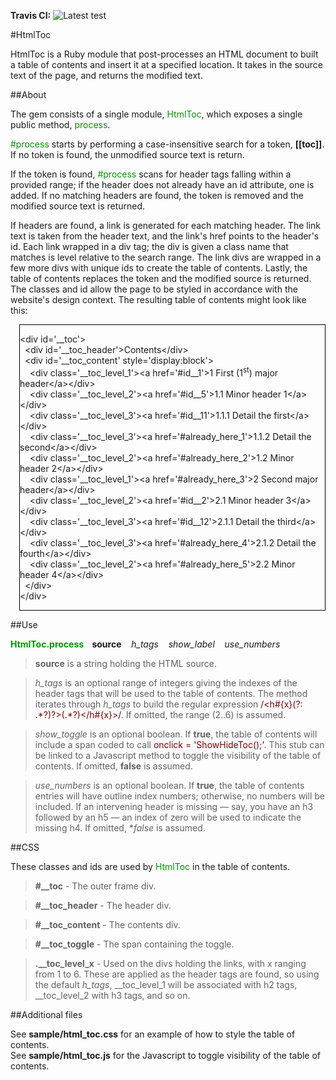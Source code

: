 **Travis CI:** ![Latest test](https://travis-ci.org/GGadow/html_toc.svg?branch=master)

#HtmlToc

HtmlToc is a Ruby module that post-processes an HTML document to built a table of contents and insert it at a specified location. It takes in the source text of the page, and returns the modified text.

##About

The gem consists of a single module, <span style="color:#009900;">HtmlToc</span>, which exposes a single public method, <span style="color:#009900;">process</span>. 

<span style="color:#009900;">#process</span> starts by performing a case-insensitive search for a token, **\[\[toc\]\]**. If no token is found, the unmodified source text is return. 

If the token is found, <span style="color:#009900;">#process</span> scans for header tags falling within a provided range; if the header does not already have an id attribute, one is added. If no matching headers are found, the token is removed and the modified source text is returned.

If headers are found, a link is generated for each matching header. The link text is taken from the header text, and the link's href points to the header's id. Each link wrapped in a div tag; the div is given a class name that matches is level relative to the search range. The link divs are wrapped in a few more divs with unique ids to create the table of contents. Lastly, the table of contents replaces the token and the modified source is returned. The classes and id allow the page to be styled in accordance with the website's design context. The resulting table of contents might look like this:

<div style="border:solid 1px #000000;margin-left:1em;">

&lt;div id='__toc'&gt;<br/>
&nbsp;&nbsp;&lt;div id='__toc_header'&gt;Contents&lt;/div&gt;<br/>
&nbsp;&nbsp;&lt;div id='__toc_content' style='display:block'&gt;<br/>
&nbsp;&nbsp;&nbsp;&nbsp;&lt;div class='__toc_level_1'&gt;&lt;a href='#id__1'&gt;1 First (1<sup>st</sup>) major header&lt;/a&gt;&lt;/div&gt;<br/>
&nbsp;&nbsp;&nbsp;&nbsp;&lt;div class='__toc_level_2'&gt;&lt;a href='#id__5'&gt;1.1 Minor header 1&lt;/a&gt;&lt;/div&gt;<br/>
&nbsp;&nbsp;&nbsp;&nbsp;&lt;div class='__toc_level_3'&gt;&lt;a href='#id__11'&gt;1.1.1 Detail the first&lt;/a&gt;&lt;/div&gt;<br/>
&nbsp;&nbsp;&nbsp;&nbsp;&lt;div class='__toc_level_3'&gt;&lt;a href='#already_here_1'&gt;1.1.2 Detail the second&lt;/a&gt;&lt;/div&gt;<br/>
&nbsp;&nbsp;&nbsp;&nbsp;&lt;div class='__toc_level_2'&gt;&lt;a href='#already_here_2'&gt;1.2 Minor header 2&lt;/a&gt;&lt;/div&gt;<br/>
&nbsp;&nbsp;&nbsp;&nbsp;&lt;div class='__toc_level_1'&gt;&lt;a href='#already_here_3'&gt;2 Second major header&lt;/a&gt;&lt;/div&gt;<br/>
&nbsp;&nbsp;&nbsp;&nbsp;&lt;div class='__toc_level_2'&gt;&lt;a href='#id__2'&gt;2.1 Minor header 3&lt;/a&gt;&lt;/div&gt;<br/>
&nbsp;&nbsp;&nbsp;&nbsp;&lt;div class='__toc_level_3'&gt;&lt;a href='#id__12'&gt;2.1.1 Detail the third&lt;/a&gt;&lt;/div&gt;<br/>
&nbsp;&nbsp;&nbsp;&nbsp;&lt;div class='__toc_level_3'&gt;&lt;a href='#already_here_4'&gt;2.1.2 Detail the fourth&lt;/a&gt;&lt;/div&gt;<br/>
&nbsp;&nbsp;&nbsp;&nbsp;&lt;div class='__toc_level_2'&gt;&lt;a href='#already_here_5'&gt;2.2 Minor header 4&lt;/a&gt;&lt;/div&gt;<br/>
&nbsp;&nbsp;&lt;/div&gt;<br/>
&lt;/div&gt;

</div>

##Use

**<span style="color:#009900;">HtmlToc.process</span> &nbsp;&nbsp; source** &nbsp;&nbsp; *h_tags* &nbsp;&nbsp; *show_label* &nbsp;&nbsp; *use_numbers*

>**source** is a string holding the HTML source.

>*h_tags* is an optional range of integers giving the indexes of the header tags that will be used to the table of contents. The method iterates through *h_tags* to build the regular expression <span style="color:#800000;">/&lt;h#{x}(?: .\*?)?&gt;(.\*?)&lt;\/h#{x}&gt;/</span>. If omitted, the range (2..6) is assumed.

>*show_toggle* is an optional boolean. If **true**, the table of contents will include a span coded to call <span style="color:#800000">onclick = 'ShowHideToc();'</span>. This stub can be linked to a Javascript method to toggle the visibility of the table of contents. If omitted, **false** is assumed.

>*use_numbers* is an optional boolean. If **true**, the table of contents entries will have outline index numbers; otherwise, no numbers will be included. If an intervening header is missing &mdash; say, you have an h3 followed by an h5 &mdash; an index of zero will be used to indicate the missing h4. If omitted, **false* is assumed.

##CSS

These classes and ids are used by <span style="color:#009900;">HtmlToc</span> in the table of contents.

>**#__toc** - The outer frame div.

>**#__toc_header** - The header div.

>**#__toc_content** - The contents div.

>**#__toc_toggle** - The span containing the toggle.

>**.__toc_level_x** - Used on the divs holding the links, with x ranging from 1 to 6. These are applied as the header tags are found, so using the default *h_tags*, __toc_level_1 will be associated with h2 tags, __toc_level_2 with h3 tags, and so on.


##Additional files

See **sample/html_toc.css** for an example of how to style the table of contents.<br/>
See **sample/html_toc.js** for the Javascript to toggle visibility of the table of contents.

